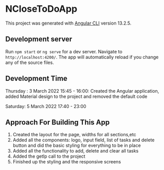 # NCloseToDoApp

This project was generated with [Angular CLI](https://github.com/angular/angular-cli) version 13.2.5.

## Development server

Run `npm start` or `ng serve` for a dev server. Navigate to `http://localhost:4200/`. The app will automatically reload if you change any of the source files.

## Development Time

Thursday : 3 March 2022
15:45 - 16:00: Created the Angular application, added Material design to the project and removed the default code

Saturday: 5 March 2022
17:40 - 23:00

## Approach For Building This App

1. Created the layout for the page, widths for all sections,etc
2. Added all the components: logo, input field, list of tasks and delete button and did the basic styling for everything to be in place
3. Added all the functionality to add, delete and clear all tasks
4. Added the getIp call to the project
5. Finished up the styling and the responsive screens

